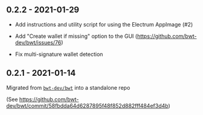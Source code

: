 ## 0.2.2 - 2021-01-29

- Add instructions and utility script for using the Electrum AppImage (#2)

- Add "Create wallet if missing" option to the GUI (https://github.com/bwt-dev/bwt/issues/76)

- Fix multi-signature wallet detection

## 0.2.1 - 2021-01-14

Migrated from [`bwt-dev/bwt`](https://github.com/bwt-dev/bwt) into a standalone repo

(See https://github.com/bwt-dev/bwt/commit/58fbdda64d6287895f48f852d882fff484ef3d4b)
